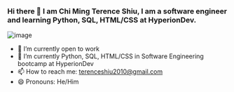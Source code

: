 ### Hi there 👋 I am Chi Ming Terence Shiu, I am a software engineer and learning Python, SQL, HTML/CSS at HyperionDev.


![image](https://user-images.githubusercontent.com/108268967/211012180-8e379f1a-7e94-4605-be9a-47d98deb170f.png)

- 🔭 I’m currently open to work
- 🌱 I’m currently Python, SQL, HTML/CSS in Software Engineering bootcamp at HyperionDev
- 📫 How to reach me: terenceshiu2010@gmail.com
- 😄 Pronouns: He/Him


